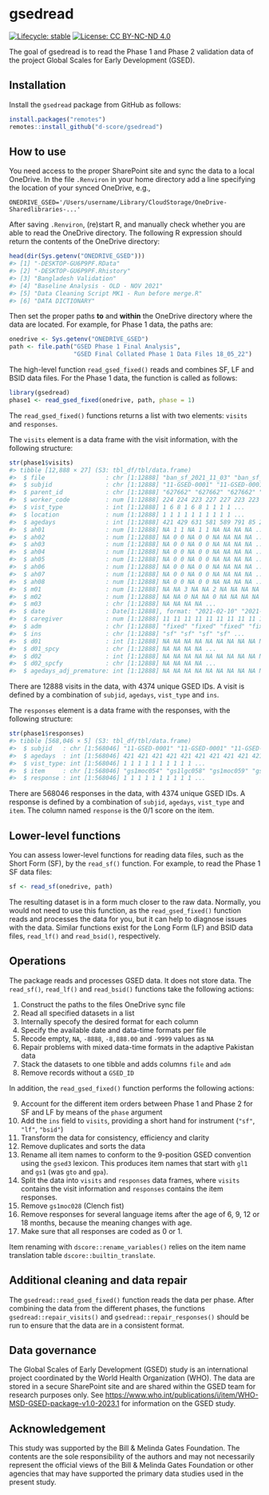 
<!-- README.md is generated from README.Rmd. Please edit that file -->

# gsedread

<!-- badges: start -->

[![Lifecycle:
stable](https://img.shields.io/badge/lifecycle-stable-brightgreen.svg)](https://lifecycle.r-lib.org/articles/stages.html#stable)
[![License: CC BY-NC-ND
4.0](https://img.shields.io/badge/License-CC%20BY--NC--ND%204.0-lightgrey.svg)](https://creativecommons.org/licenses/by-nc-nd/4.0/)
<!-- badges: end -->

The goal of gsedread is to read the Phase 1 and Phase 2 validation data
of the project Global Scales for Early Development (GSED).

## Installation

Install the `gsedread` package from GitHub as follows:

``` r
install.packages("remotes")
remotes::install_github("d-score/gsedread")
```

## How to use

You need access to the proper SharePoint site and sync the data to a
local OneDrive. In the file `.Renviron` in your home directory add a
line specifying the location of your synced OneDrive, e.g.,

    ONEDRIVE_GSED='/Users/username/Library/CloudStorage/OneDrive-Sharedlibraries-...'

After saving `.Renviron`, (re)start R, and manually check whether you
are able to read the OneDrive directory. The following R expression
should return the contents of the OneDrive directory:

``` r
head(dir(Sys.getenv("ONEDRIVE_GSED")))
#> [1] "-DESKTOP-GU6P9PF.RData"                       
#> [2] "-DESKTOP-GU6P9PF.Rhistory"                    
#> [3] "Bangladesh Validation"                        
#> [4] "Baseline Analysis - OLD - NOV 2021"           
#> [5] "Data Cleaning Script MK1 - Run before merge.R"
#> [6] "DATA DICTIONARY"
```

Then set the proper paths **to** and **within** the OneDrive directory
where the data are located. For example, for Phase 1 data, the paths
are:

``` r
onedrive <- Sys.getenv("ONEDRIVE_GSED")
path <- file.path("GSED Phase 1 Final Analysis",
                  "GSED Final Collated Phase 1 Data Files 18_05_22")
```

The high-level function `read_gsed_fixed()` reads and combines SF, LF
and BSID data files. For the Phase 1 data, the function is called as
follows:

``` r
library(gsedread)
phase1 <- read_gsed_fixed(onedrive, path, phase = 1)
```

The `read_gsed_fixed()` functions returns a list with two elements:
`visits` and `responses`.

The `visits` element is a data frame with the visit information, with
the following structure:

``` r
str(phase1$visits)
#> tibble [12,888 × 27] (S3: tbl_df/tbl/data.frame)
#>  $ file                 : chr [1:12888] "ban_sf_2021_11_03" "ban_sf_2021_11_03" "ban_sf_2021_11_03" "ban_sf_2021_11_03" ...
#>  $ subjid               : chr [1:12888] "11-GSED-0001" "11-GSED-0001" "11-GSED-0001" "11-GSED-0002" ...
#>  $ parent_id            : chr [1:12888] "627662" "627662" "627662" "618677" ...
#>  $ worker_code          : num [1:12888] 224 224 223 227 227 223 223 225 228 226 ...
#>  $ vist_type            : int [1:12888] 1 6 8 1 6 8 1 1 1 1 ...
#>  $ location             : num [1:12888] 1 1 1 1 1 1 1 1 1 1 ...
#>  $ agedays              : int [1:12888] 421 429 631 581 589 791 85 245 516 176 ...
#>  $ ah01                 : num [1:12888] NA 1 1 NA 1 1 NA NA NA NA ...
#>  $ ah02                 : num [1:12888] NA 0 0 NA 0 0 NA NA NA NA ...
#>  $ ah03                 : num [1:12888] NA 0 0 NA 0 0 NA NA NA NA ...
#>  $ ah04                 : num [1:12888] NA 0 0 NA 0 0 NA NA NA NA ...
#>  $ ah05                 : num [1:12888] NA 0 0 NA 0 0 NA NA NA NA ...
#>  $ ah06                 : num [1:12888] NA 0 0 NA 0 0 NA NA NA NA ...
#>  $ ah07                 : num [1:12888] NA 0 0 NA 0 0 NA NA NA NA ...
#>  $ ah08                 : num [1:12888] NA 0 0 NA 0 0 NA NA NA NA ...
#>  $ m01                  : num [1:12888] NA NA 3 NA NA 2 NA NA NA NA ...
#>  $ m02                  : num [1:12888] NA NA 0 NA NA 0 NA NA NA NA ...
#>  $ m03                  : chr [1:12888] NA NA NA NA ...
#>  $ date                 : Date[1:12888], format: "2021-02-10" "2021-02-18" ...
#>  $ caregiver            : num [1:12888] 11 11 11 11 11 11 11 11 11 11 ...
#>  $ adm                  : chr [1:12888] "fixed" "fixed" "fixed" "fixed" ...
#>  $ ins                  : chr [1:12888] "sf" "sf" "sf" "sf" ...
#>  $ d01                  : int [1:12888] NA NA NA NA NA NA NA NA NA NA ...
#>  $ d01_spcy             : chr [1:12888] NA NA NA NA ...
#>  $ d02                  : int [1:12888] NA NA NA NA NA NA NA NA NA NA ...
#>  $ d02_spcfy            : chr [1:12888] NA NA NA NA ...
#>  $ agedays_adj_premature: int [1:12888] NA NA NA NA NA NA NA NA NA NA ...
```

There are 12888 visits in the data, with 4374 unique GSED IDs. A visit
is defined by a combination of `subjid`, `agedays`, `vist_type` and
`ins`.

The `responses` element is a data frame with the responses, with the
following structure:

``` r
str(phase1$responses)
#> tibble [568,046 × 5] (S3: tbl_df/tbl/data.frame)
#>  $ subjid   : chr [1:568046] "11-GSED-0001" "11-GSED-0001" "11-GSED-0001" "11-GSED-0001" ...
#>  $ agedays  : int [1:568046] 421 421 421 421 421 421 421 421 421 421 ...
#>  $ vist_type: int [1:568046] 1 1 1 1 1 1 1 1 1 1 ...
#>  $ item     : chr [1:568046] "gs1moc054" "gs1lgc058" "gs1moc059" "gs1moc064" ...
#>  $ response : int [1:568046] 1 1 1 1 1 1 1 1 1 1 ...
```

There are 568046 responses in the data, with 4374 unique GSED IDs. A
response is defined by a combination of `subjid`, `agedays`, `vist_type`
and `item`. The column named `response` is the 0/1 score on the item.

## Lower-level functions

You can assess lower-level functions for reading data files, such as the
Short Form (SF), by the `read_sf()` function. For example, to read the
Phase 1 SF data files:

``` r
sf <- read_sf(onedrive, path)
```

The resulting dataset is in a form much closer to the raw data.
Normally, you would not need to use this function, as the
`read_gsed_fixed()` function reads and processes the data for you, but
it can help to diagnose issues with the data. Similar functions exist
for the Long Form (LF) and BSID data files, `read_lf()` and
`read_bsid()`, respectively.

## Operations

The package reads and processes GSED data. It does not store data. The
`read_sf()`, `read_lf()` and `read_bsid()` functions take the following
actions:

1.  Construct the paths to the files OneDrive sync file
2.  Read all specified datasets in a list
3.  Internally specofy the desired format for each column
4.  Specify the available date and data-time formats per file
5.  Recode empty, `NA`, `-8888`, `-8,888.00` and `-9999` values as `NA`
6.  Repair problems with mixed data-time formats in the adaptive
    Pakistan data
7.  Stack the datasets to one tibble and adds columns `file` and `adm`
8.  Remove records without a `GSED_ID`

In addition, the `read_gsed_fixed()` function performs the following
actions:

9.  Account for the different item orders between Phase 1 and Phase 2
    for SF and LF by means of the `phase` argument
10. Add the `ins` field to `visits`, providing a short hand for
    instrument (`"sf"`, `"lf"`, `"bsid"`)
11. Transform the data for consistency, efficiency and clarity
12. Remove duplicates and sorts the data
13. Rename all item names to conform to the 9-position GSED convention
    using the `gsed3` lexicon. This produces item names that start with
    `gl1` and `gs1` (was `gto` and `gpa`).
14. Split the data into `visits` and `responses` data frames, where
    `visits` contains the visit information and `responses` contains the
    item responses.
15. Remove `gs1moc028` (Clench fist)
16. Remove responses for several language items after the age of 6, 9,
    12 or 18 months, because the meaning changes with age.
17. Make sure that all responses are coded as 0 or 1.

Item renaming with `dscore::rename_variables()` relies on the item name
translation table `dscore::builtin_translate`.

## Additional cleaning and data repair

The `gsedread::read_gsed_fixed()` function reads the data per phase.
After combining the data from the different phases, the functions
`gsedread::repair_visits()` and `gsedread::repair_responses()` should be
run to ensure that the data are in a consistent format.

## Data governance

The Global Scales of Early Development (GSED) study is an international
project coordinated by the World Health Organization (WHO). The data are
stored in a secure SharePoint site and are shared within the GSED team
for research purposes only. See
<https://www.who.int/publications/i/item/WHO-MSD-GSED-package-v1.0-2023.1>
for information on the GSED study.

## Acknowledgement

This study was supported by the Bill & Melinda Gates Foundation. The
contents are the sole responsibility of the authors and may not
necessarily represent the official views of the Bill & Melinda Gates
Foundation or other agencies that may have supported the primary data
studies used in the present study.

